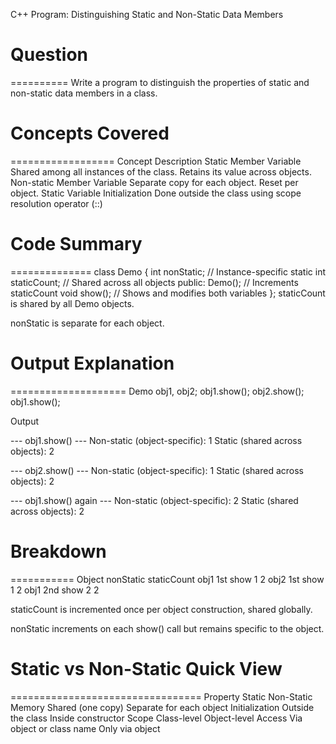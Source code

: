C++ Program: Distinguishing Static and Non-Static Data Members

# Question
==========
Write a program to distinguish the properties of static and non-static data members in a class.



# Concepts Covered
==================
Concept	Description
Static Member Variable	Shared among all instances of the class. Retains its value across objects.
Non-static Member Variable	Separate copy for each object. Reset per object.
Static Variable Initialization	Done outside the class using scope resolution operator (::)



# Code Summary
==============
class Demo {
    int nonStatic;               // Instance-specific
    static int staticCount;      // Shared across all objects
public:
    Demo();                      // Increments staticCount
    void show();                 // Shows and modifies both variables
};
staticCount is shared by all Demo objects.

nonStatic is separate for each object.



# Output Explanation
====================
Demo obj1, obj2;
obj1.show();
obj2.show();
obj1.show();

Output

--- obj1.show() ---
Non-static (object-specific): 1
Static (shared across objects): 2

--- obj2.show() ---
Non-static (object-specific): 1
Static (shared across objects): 2

--- obj1.show() again ---
Non-static (object-specific): 2
Static (shared across objects): 2



# Breakdown
===========
Object	nonStatic	staticCount
obj1 1st show	1	2
obj2 1st show	1	2
obj1 2nd show	2	2

staticCount is incremented once per object construction, shared globally.

nonStatic increments on each show() call but remains specific to the object.



# Static vs Non-Static Quick View
=================================
Property	Static	Non-Static
Memory	Shared (one copy)	Separate for each object
Initialization	Outside the class	Inside constructor
Scope	Class-level	Object-level
Access	Via object or class name	Only via object
